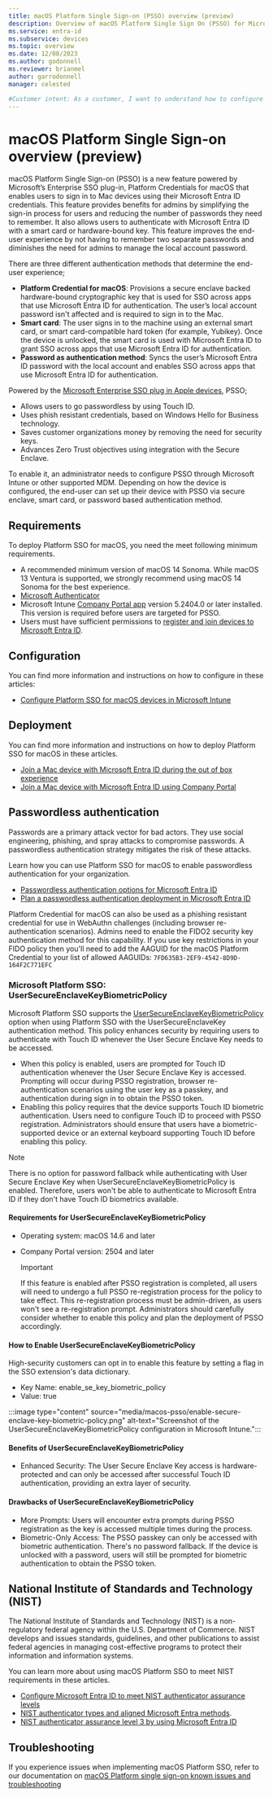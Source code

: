 ```yaml
---
title: macOS Platform Single Sign-on (PSSO) overview (preview)
description: Overview of macOS Platform Single Sign On (PSSO) for Microsoft Entra ID registered devices.
ms.service: entra-id
ms.subservice: devices
ms.topic: overview
ms.date: 12/08/2023
ms.author: godonnell
ms.reviewer: brianmel
author: garrodonnell
manager: celested

#Customer intent: As a customer, I want to understand how to configure macOS Platform Single Sign-on (PSSO) for Microsoft Entra ID registered devices.
---
```


# macOS Platform Single Sign-on overview (preview)

macOS Platform Single Sign-on (PSSO) is a new feature powered by Microsoft’s Enterprise SSO plug-in, Platform Credentials for macOS that enables users to sign in to Mac devices using their Microsoft Entra ID credentials. This feature provides benefits for admins by simplifying the sign-in process for users and reducing the number of passwords they need to remember. It also allows users to authenticate with Microsoft Entra ID with a smart card or hardware-bound key. This feature improves the end-user experience by not having to remember two separate passwords and diminishes the need for admins to manage the local account password. 

There are three different authentication methods that determine the end-user experience;

* **Platform Credential for macOS**: Provisions a secure enclave backed hardware-bound cryptographic key that is used for SSO across apps that use Microsoft Entra ID for authentication. The user’s local account password isn't affected and is required to sign in to the Mac.
* **Smart card**: The user signs in to the machine using an external smart card, or smart card-compatible hard token (for example, Yubikey). Once the device is unlocked, the smart card is used with Microsoft Entra ID to grant SSO across apps that use Microsoft Entra ID for authentication.
* **Password as authentication method**: Syncs the user’s Microsoft Entra ID password with the local account and enables SSO across apps that use Microsoft Entra ID for authentication.

Powered by the [Microsoft Enterprise SSO plug in Apple devices](../../identity-platform/apple-sso-plugin.md), PSSO;

* Allows users to go passwordless by using Touch ID.
* Uses phish resistant credentials, based on Windows Hello for Business technology.
* Saves customer organizations money by removing the need for security keys.
* Advances Zero Trust objectives using integration with the Secure Enclave.

To enable it, an administrator needs to configure PSSO through Microsoft Intune or other supported MDM. Depending on how the device is configured, the end-user can set up their device with PSSO via secure enclave, smart card, or password based authentication method.

## Requirements

To deploy Platform SSO for macOS, you need the meet following minimum requirements.

* A recommended minimum version of macOS 14 Sonoma. While macOS 13 Ventura is supported, we strongly recommend using macOS 14 Sonoma for the best experience.
* [Microsoft Authenticator](https://support.microsoft.com/account-billing/how-to-use-the-microsoft-authenticator-app-9783c865-0308-42fb-a519-8cf666fe0acc)
* Microsoft Intune [Company Portal app](/mem/intune/apps/apps-company-portal-macos) version 5.2404.0 or later installed. This version is required before users are targeted for PSSO.
* Users must have sufficient permissions to [register and join devices to Microsoft Entra ID](./troubleshoot-macos-platform-single-sign-on-extension.md?tabs=macOS14#insufficient-permissions).

## Configuration

You can find more information and instructions on how to configure in these articles:

- [Configure Platform SSO for macOS devices in Microsoft Intune](/mem/intune/configuration/platform-sso-macos)

## Deployment

You can find more information and instructions on how to deploy Platform SSO for macOS in these articles.

* [Join a Mac device with Microsoft Entra ID during the out of box experience](./device-join-macos-platform-single-sign-on.md)
* [Join a Mac device with Microsoft Entra ID using Company Portal](./device-join-microsoft-entra-company-portal.md)

## Passwordless authentication

Passwords are a primary attack vector for bad actors. They use social engineering, phishing, and spray attacks to compromise passwords. A passwordless authentication strategy mitigates the risk of these attacks.

Learn how you can use Platform SSO for macOS to enable passwordless authentication for your organization.

* [Passwordless authentication options for Microsoft Entra ID](../../identity/authentication/concept-authentication-passwordless.md)
* [Plan a passwordless authentication deployment in Microsoft Entra ID](../../identity/authentication/howto-authentication-passwordless-deployment.md)

Platform Credential for macOS can also be used as a phishing resistant credential for use in WebAuthn challenges (including browser re-authentication scenarios). Admins need to enable the FIDO2 security key authentication method for this capability. If you use key restrictions in your FIDO policy then you'll need to add the AAGUID for the macOS Platform Credential to your list of allowed AAGUIDs: `7FD635B3-2EF9-4542-8D9D-164F2C771EFC`

### Microsoft Platform SSO: UserSecureEnclaveKeyBiometricPolicy

Microsoft Platform SSO supports the [UserSecureEnclaveKeyBiometricPolicy](https://developer.apple.com/documentation/authenticationservices/asauthorizationproviderextensionloginconfiguration/usersecureenclavekeybiometricpolicy) option when using Platform SSO with the UserSecureEnclaveKey authentication method. This policy enhances security by requiring users to authenticate with Touch ID whenever the User Secure Enclave Key needs to be accessed.

- When this policy is enabled, users are prompted for Touch ID authentication whenever the User Secure Enclave Key is accessed. Prompting will occur during PSSO registration, browser re-authentication scenarios using the user key as a passkey, and authentication during sign in to obtain the PSSO token.
- Enabling this policy requires that the device supports Touch ID biometric authentication. Users need to configure Touch ID to proceed with PSSO registration. Administrators should ensure that users have a biometric-supported device or an external keyboard supporting Touch ID before enabling this policy.

> [!NOTE]
> There is no option for password fallback while authenticating with User Secure Enclave Key when UserSecureEnclaveKeyBiometricPolicy is enabled. Therefore, users won't be able to authenticate to Microsoft Entra ID if they don't have Touch ID biometrics available.

#### Requirements for UserSecureEnclaveKeyBiometricPolicy

- Operating system: macOS 14.6 and later
- Company Portal version: 2504 and later

   > [!IMPORTANT]
   > If this feature is enabled after PSSO registration is completed, all users will need to undergo a full PSSO re-registration process for the policy to take effect. This re-registration process must be admin-driven, as users won't see a re-registration prompt. Administrators should carefully consider whether to enable this policy and plan the deployment of PSSO accordingly. 

#### How to Enable UserSecureEnclaveKeyBiometricPolicy

High-security customers can opt in to enable this feature by setting a flag in the SSO extension's data dictionary.

- Key Name: enable_se_key_biometric_policy
- Value: true

:::image type="content" source="media/macos-psso/enable-secure-enclave-key-biometric-policy.png" alt-text="Screenshot of the UserSecureEnclaveKeyBiometricPolicy configuration in Microsoft Intune.":::

#### Benefits of UserSecureEnclaveKeyBiometricPolicy

- Enhanced Security: The User Secure Enclave Key access is hardware-protected and can only be accessed after successful Touch ID authentication, providing an extra layer of security.

#### Drawbacks of UserSecureEnclaveKeyBiometricPolicy

- More Prompts: Users will encounter extra prompts during PSSO registration as the key is accessed multiple times during the process.
- Biometric-Only Access: The PSSO passkey can only be accessed with biometric authentication. There's no password fallback. If the device is unlocked with a password, users will still be prompted for biometric authentication to obtain the PSSO token.

## National Institute of Standards and Technology (NIST)

The National Institute of Standards and Technology (NIST) is a non-regulatory federal agency within the U.S. Department of Commerce. NIST develops and issues standards, guidelines, and other publications to assist federal agencies in managing cost-effective programs to protect their information and information systems.

You can learn more about using macOS Platform SSO to meet NIST requirements in these articles.

* [Configure Microsoft Entra ID to meet NIST authenticator assurance levels](../../standards/nist-overview.md)
* [NIST authenticator types and aligned Microsoft Entra methods](../../standards/nist-authenticator-types.md).
* [NIST authenticator assurance level 3 by using Microsoft Entra ID](../../standards/nist-authenticator-assurance-level-3.md)

## Troubleshooting 

If you experience issues when implementing macOS Platform SSO, refer to our documentation on [macOS Platform single sign-on known issues and troubleshooting](troubleshoot-macos-platform-single-sign-on-extension.md)

